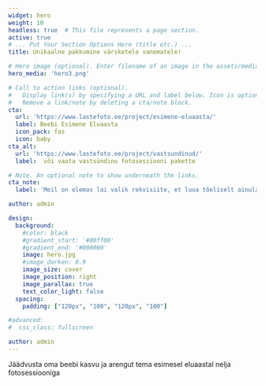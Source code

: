 ```yaml
---
widget: hero
weight: 10
headless: true  # This file represents a page section.
active: true
# ... Put Your Section Options Here (title etc.) ...
title: Unikaalne pakkumine värsketele vanematele!

# Hero image (optional). Enter filename of an image in the assets/media/ folder.
hero_media: 'hero3.png'

# Call to action links (optional).
#   Display link(s) by specifying a URL and label below. Icon is optional for `cta`.
#   Remove a link/note by deleting a cta/note block.
cta:
  url: 'https://www.lastefoto.ee/project/esimene-eluaasta/'
  label: Beebi Esimene Eluaasta
  icon_pack: fas
  icon: baby
cta_alt:
  url: 'https://www.lastefoto.ee/project/vastsundinud/'
  label:  või vaata vastsündinu fotosessiooni pakette

# Note. An optional note to show underneath the links.
cta_note:
  label: 'Meil on olemas lai valik rekvisiite, et luua tõeliselt ainulaadse fotosessiooni'

author: admin

design:
  background:
    #color: black
    #gradient_start: '#00ff00'
    #gradient_end: '#000000'
    image: hero.jpg
    #image_darken: 0.9
    image_size: cover
    image_position: right
    image_parallax: true
    text_color_light: false
  spacing:
    padding: ["120px", "100", "120px", "100"]

#advanced:
#  css_class: fullscreen

author: admin
---
```

Jäädvusta oma beebi kasvu ja arengut tema esimesel eluaastal nelja fotosessiooniga 
